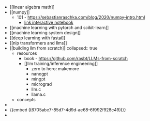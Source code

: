 - [[linear algebra math]]
- [[numpy]]
	- 101 - https://sebastianraschka.com/blog/2020/numpy-intro.html
		- [link interactive notebook](https://deepnote.com/workspace/my-workspace-e11d-ebc04c30-999f-4ac7-857d-01811a8b1142/project/7511b390-5e1b-4498-b605-f4f319deaa34/notebook/f860ecbc992b488da5f4ee73b4270f4a)
- [[machine learning with pytorch and scikit-learn]]
- [[machine learning system design]]
- [[deep learning with fastai]]
- [[nlp transformers and llms]]
- [[building llm from scratch]]
  collapsed:: true
	- resources
		- book - https://github.com/rasbt/LLMs-from-scratch
		- [[llm training/inference engineering]]
			- zero to hero: makemore
			- nanogpt
			- mingpt
			- micrograd
			- llm.c
			- llama.c
	- concepts
-
- {{embed ((6705abe7-85d7-4d9d-ae68-6f992f928c49))}}
-